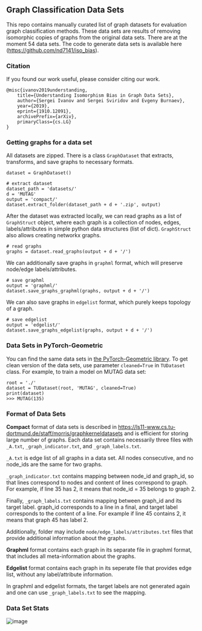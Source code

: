 ## Graph Classification Data Sets

This repo contains manually curated list of graph datasets for evaluation graph classification methods. 
These data sets are results of removing isomorphic copies of graphs from the original data sets. There are at the moment 54 data sets. The code to generate data sets is available here (https://github.com/nd7141/iso_bias).

### Citation
If you found our work useful, please consider citing our work. 

    @misc{ivanov2019understanding,
        title={Understanding Isomorphism Bias in Graph Data Sets},
        author={Sergei Ivanov and Sergei Sviridov and Evgeny Burnaev},
        year={2019},
        eprint={1910.12091},
        archivePrefix={arXiv},
        primaryClass={cs.LG}
    }

### Getting graphs for a data set
All datasets are zipped. There is a class ``GraphDataset`` that extracts, transforms, and save graphs to necessary formats.


    dataset = GraphDataset()
    
    # extract dataset
    dataset_path = 'datasets/'
    d = 'MUTAG'
    output = 'compact/'
    dataset.extract_folder(dataset_path + d + '.zip', output)
  
After the dataset was extracted locally, we can read graphs as a list of ``GraphStruct`` object, where
each graph is a collection of nodes, edges, labels/attributes in simple python data structures (list of dict). 
``GraphStruct`` also allows creating networkx graphs.  
    
    # read graphs
    graphs = dataset.read_graphs(output + d + '/')
    
We can additionally save graphs in ``graphml`` format, which will preserve node/edge labels/attributes.
 
    # save graphml
    output = 'graphml/'
    dataset.save_graphs_graphml(graphs, output + d + '/')
    
We can also save graphs in ``edgelist`` format, which purely keeps topology of a graph. 

    # save edgelist
    output = 'edgelist/'
    dataset.save_graphs_edgelist(graphs, output + d + '/') 
    
### Data Sets in PyTorch-Geometric 
You can find the same data sets in [the PyTorch-Geometric library](https://pytorch-geometric.readthedocs.io/en/latest/modules/datasets.html#torch_geometric.datasets.TUDataset). To get clean version of the data sets, use parameter `cleaned=True` in `TUDataset` class. For example, to train a model on MUTAG data set: 

    root = './'
    dataset = TUDataset(root, 'MUTAG', cleaned=True)
    print(dataset)
    >>> MUTAG(135)
    
### Format of Data Sets
**Compact** format of  data sets is described in https://ls11-www.cs.tu-dortmund.de/staff/morris/graphkerneldatasets and is efficient for storing large number of graphs. Each data set contains necessarily three files with `_A.txt`, `_graph_indicator.txt`, and `_graph_labels.txt`. 

`_A.txt` is edge list of all graphs in a data set. All nodes consecutive, and no node_ids are the same for two graphs. 

`_graph_indicator.txt` contains mapping between node_id and graph_id, so that lines correspond to nodes and content of lines correspond to graph. For example, if line 35 has 2, it means that node_id = 35 belongs to graph 2. 

Finally, `_graph_labels.txt` contains mapping between graph_id and its target label. graph_id corresponds to a line in a final, and target label corresponds to the content of a line. For example if line 45 contains 2, it means that graph 45 has label 2. 

Additionally, folder may include `node/edge_labels/attributes.txt` files that provide additional information about the graphs. 

**Graphml** format contains each graph in its separate file in graphml format, that includes all meta-information about the graphs. 

**Edgelist** format contains each graph in its seperate file that provides edge list, without any label/attribute information. 

In graphml and edgelist formats, the target labels are not generated again and one can use `_graph_labels.txt` to see the mapping. 


### Data Set Stats
![image](https://user-images.githubusercontent.com/4607709/67501980-7c6b4980-f685-11e9-850a-eb7fcaa5d605.png)
